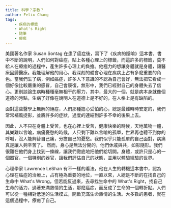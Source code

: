 ```yaml
---
title: 科學？宗教？
author: Felix Chang
tags:
    - 疾病的標籤
    - What's Right
    - 隨筆
    - 療癒
---
```


美國著名作家 Susan Sontag 在患了癌症後，寫下了《疾病的隱喻》這本書，書中不斷的說明，人們如何對癌症，貼上各種心理上的標籤，而這許多的標籤，莫不給人在療癒的過程中，產生許多心理上的負擔。他極力的想讓身體就是身體，讓醫療回歸醫療。我能理解他的用心，我深刻的體會心理在疾病上占有多麼重要的角色。當我們生了病，例如癌症，許多人下意識的不認為自己會好，無法把它看成一個好像比較嚴重的感冒，自己會康復，無形中，我們已經對自己的身體失去了信心。更別談論生病時種種毫無相干的壓力，其中，最大的一個，就是病本身就像個道德的污點，生病了好像在說明人在道德上是不好的，在人格上是有缺陷的。

面對這些醫學上無解的絕症，人們那種擔心受怕的心，總是最難時時安定的，我們常常補風捉影，並將許多的症狀，過度的連結到許多不幸的後果上去。

因此，人不只在身體上受苦，也在心裡上受苦，健康快樂的時候，天地萬物一體，其樂難以言喻，病痛憂愁的時候，人只剩下難以言喻的孤單，世界再也聽不到你的呼喊，沒人能夠替自己痛，分擔自己的憂愁。我們似乎只能孤單的自己面對，病痛真是讓人夠辛苦了。
然而，身心是無法分開的，他們休戚與共，如影隨形。我們很難在他們身上找到一條線，讓我們徹底地把他們給切開。身體，或許只是心的一個器官，一個特別的器官，讓我們評估自己的狀態，並用以體驗經驗的世界。

心理學家 Lawrence LeShan 有不一樣的看法，他在人生的轉機這本書中，認為心理在癌症的治療上，占有極為重要的地位，一直以來，人總是不斷的在找自己的生命中 What's Wrong，但若能反過來，去尋找生命中的 What's Right，找自己生命的活力，過著充滿熱情的生活，那麼癌症，而反成了生命的一個轉折點。人們可以從一種相對低迷的生活模式，開啟充滿生命熱情的生活。大多數的患者，就在這個過程中，療癒了自己。
